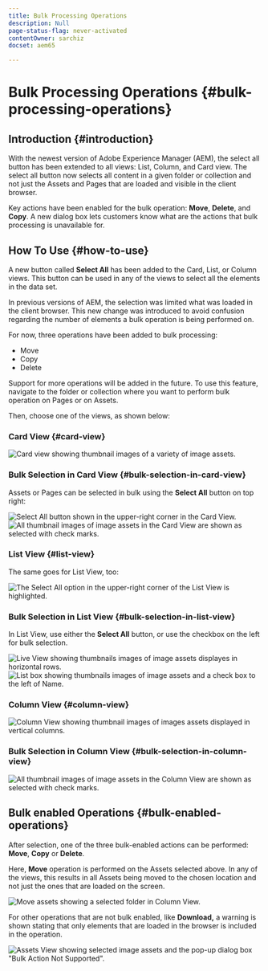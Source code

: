 ```yaml
---
title: Bulk Processing Operations
description: Null
page-status-flag: never-activated
contentOwner: sarchiz
docset: aem65

---
```


# Bulk Processing Operations {#bulk-processing-operations}

## Introduction {#introduction}

With the newest version of Adobe Experience Manager (AEM), the select all button has been extended to all views: List, Column, and Card view. The select all button now selects all content in a given folder or collection and not just the Assets and Pages that are loaded and visible in the client browser.

Key actions have been enabled for the bulk operation: **Move**, **Delete**, and **Copy**. A new dialog box lets customers know what are the actions that bulk processing is unavailable for.

## How To Use {#how-to-use}

A new button called **Select All** has been added to the Card, List, or Column views. This button can be used in any of the views to select all the elements in the data set.

In previous versions of AEM, the selection was limited what was loaded in the client browser. This new change was introduced to avoid confusion regarding the number of elements a bulk operation is being performed on.

For now, three operations have been added to bulk processing:

* Move
* Copy
* Delete

Support for more operations will be added in the future.
To use this feature, navigate to the folder or collection where you want to perform bulk operation on Pages or on Assets.

Then, choose one of the views, as shown below:

### Card View {#card-view}

![Card view showing thumbnail images of a variety of image assets.](assets/unu.png)

### Bulk Selection in Card View {#bulk-selection-in-card-view}

Assets or Pages can be selected in bulk using the **Select All** button on top right:

![Select All button shown in the upper-right corner in the Card View.](assets/doi.png) ![All thumbnail images of image assets in the Card View are shown as selected with check marks.](assets/trei.png)

### List View {#list-view}

The same goes for List View, too:

![The Select All option in the upper-right corner of the List View is highlighted.](assets/patru_modified.png)

### Bulk Selection in List View {#bulk-selection-in-list-view}

In List View, use either the **Select All** button, or use the checkbox on the left for bulk selection.

![Live View showing thumbnails images of image assets displayes in horizontal rows.](assets/cinci.png) ![List box showing thumbnails images of image assets and a check box to the left of Name.](assets/sase.png)

### Column View {#column-view}

![Column View showing thumbnail images of images assets displayed in vertical columns.](assets/sapte.png)

### Bulk Selection in Column View {#bulk-selection-in-column-view}

![All thumbnail images of image assets in the Column View are shown as selected with check marks.](assets/opt.png)

## Bulk enabled Operations {#bulk-enabled-operations}

After selection, one of the three bulk-enabled actions can be performed: **Move**, **Copy** or **Delete**.

Here, **Move** operation is performed on the Assets selected above. In any of the views, this results in all Assets being moved to the chosen location and not just the ones that are loaded on the screen.

![Move assets showing a selected folder in Column View.](assets/noua.png)

For other operations that are not bulk enabled, like **Download,** a warning is shown stating that only elements that are loaded in the browser is included in the operation.

![Assets View showing selected image assets and the pop-up dialog box "Bulk Action Not Supported".](assets/zece.png)
